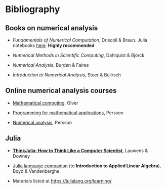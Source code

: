 # Bibliography

## Books on numerical analysis

- *Fundamentals of Numerical Computation*, Driscoll & Braun.
Julia notebooks [here](https://github.com/tobydriscoll/fnc-extras). **Highly recommended**

- *Numerical Methods in Scientific Computing*, Dahlquist & Björck

- *Numerical Analysis*, Burden & Faires

- *Introduction to Numerical Analysis*, Stoer & Bulirsch




## Online numerical analysis courses

- [Mathematical computing](http://www.maths.usyd.edu.au/u/olver/teaching/MATH3976), Olver

- [Programming for mathematical applications](http://persson.berkeley.edu/math124), Persson

- [Numerical analysis](http://persson.berkeley.edu/math128a), Persson





## Julia

- [**ThinkJulia: How to Think Like a Computer Scientist**](https://benlauwens.github.io/ThinkJulia.jl/latest/book.html), Lauwens & Downey

- [Julia language companion](http://vmls-book.stanford.edu/vmls-julia-companion.pdf) (to **Introduction to Applied Linear Algebra**), Boyd & Vandenberghe

- Materials listed at https://julialang.org/learning/
